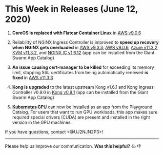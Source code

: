 # This Week in Releases (June 12, 2020)

1. **CoreOS is replaced with Flatcar Container Linux** in [AWS v9.0.6](https://github.com/giantswarm/releases/tree/master/aws/v9.0.6)

2. Reliability of NGINX Ingress Controller is improved to **speed up recovery when NGINX gets overloaded** in [AWS v9.3.3](https://github.com/giantswarm/releases/tree/master/aws/v9.3.3), [AWS v9.0.6](https://github.com/giantswarm/releases/tree/master/aws/v9.0.6), [Azure v11.3.2](https://github.com/giantswarm/releases/tree/master/azure/v11.3.2), [KVM v11.3.2](https://github.com/giantswarm/releases/tree/master/kvm/v11.3.2), and [NGINX IC v1.6.12](https://github.com/giantswarm/nginx-ingress-controller-app/blob/master/CHANGELOG.md#v1612-2020-06-04) (app can be installed from the Giant Swarm App Catalog)

3. **An issue causing cert-manager to be killed** for exceeding its memory limit, stopping SSL certificates from being automatically renewed **is fixed** in [AWS v11.3.3](https://github.com/giantswarm/releases/tree/master/aws/v11.3.3)

4. **Kong is upgraded** to the latest upstream Kong v1.6.1 and Kong Ingress Controller v0.9.0 in [Kong v0.8.1](https://github.com/giantswarm/kong-app/blob/master/CHANGELOG.md#v081---2020-06-02) (app can be installed from the Giant Swarm App Catalog)

5. [**Kubernetes GPU**](https://github.com/giantswarm/kubernetes-gpu/blob/master/README.md) can now be installed as an app from the Playground Catalog. For users that want to run GPU workloads, this app makes sure required special drivers (CUDA) are present and installed in the right version in the GPU machines.

If you have questions, contact <@UJ2NJN2P3>!

---

Please help us improve our communication. **Was this helpful?** :thumbsup: :thumbsdown:
